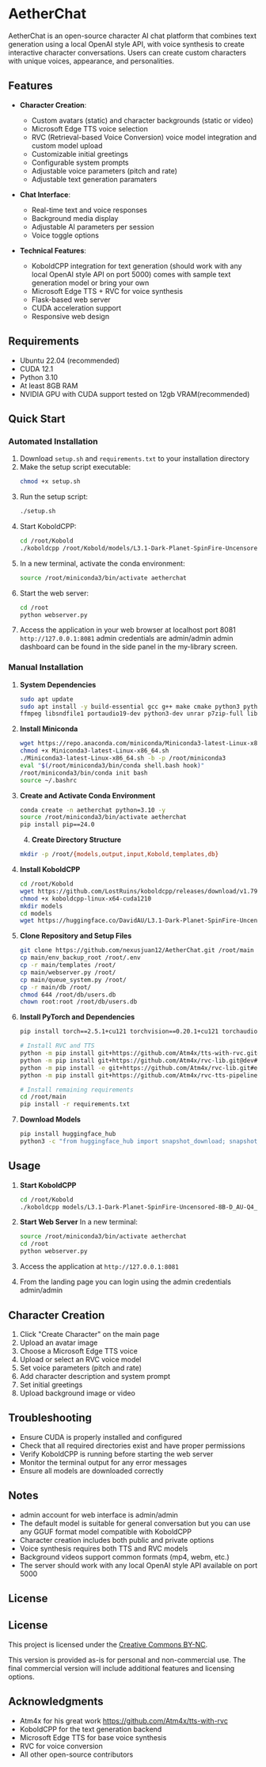 # AetherChat

AetherChat is an open-source character AI chat platform that combines text generation using a local OpenAI style API, with voice synthesis to create interactive character conversations. Users can create custom characters with unique voices, appearance, and personalities. 


## Features

- **Character Creation**:
  - Custom avatars (static) and character backgrounds (static or video)
  - Microsoft Edge TTS voice selection
  - RVC (Retrieval-based Voice Conversion) voice model integration and custom model upload
  - Customizable initial greetings
  - Configurable system prompts
  - Adjustable voice parameters (pitch and rate)
  - Adjustable text generation paramaters 

- **Chat Interface**:
  - Real-time text and voice responses
  - Background media display
  - Adjustable AI parameters per session
  - Voice toggle options

- **Technical Features**:
  - KoboldCPP integration for text generation (should work with any local OpenAI style API on port 5000) comes with sample text generation model or bring your own
  - Microsoft Edge TTS + RVC for voice synthesis
  - Flask-based web server
  - CUDA acceleration support
  - Responsive web design

## Requirements

- Ubuntu 22.04 (recommended)
- CUDA 12.1
- Python 3.10
- At least 8GB RAM
- NVIDIA GPU with CUDA support tested on 12gb VRAM(recommended)

## Quick Start

### Automated Installation

1. Download `setup.sh` and `requirements.txt` to your installation directory
2. Make the setup script executable:
   ```bash
   chmod +x setup.sh
   ```
3. Run the setup script:
   ```bash
   ./setup.sh
   ```
4. Start KoboldCPP:
   ```bash
   cd /root/Kobold
   ./koboldcpp /root/Kobold/models/L3.1-Dark-Planet-SpinFire-Uncensored-8B-D_AU-Q4_k_m.gguf --port 5000 --host 0.0.0.0 --usecublas
   ```
5. In a new terminal, activate the conda environment:
   ```bash
   source /root/miniconda3/bin/activate aetherchat
   ```
6. Start the web server:
   ```bash
   cd /root
   python webserver.py
   ```
7. Access the application in your web browser at localhost port 8081 `http://127.0.0.1:8081`
   admin credentials are admin/admin admin dashboard can be found in the side panel in the my-library screen.

### Manual Installation 

1. **System Dependencies**
   ```bash
   sudo apt update
   sudo apt install -y build-essential gcc g++ make cmake python3 python3-pip python3-venv \
   ffmpeg libsndfile1 portaudio19-dev python3-dev unrar p7zip-full libgl1-mesa-glx libasound2-dev
   ```

2. **Install Miniconda**
   ```bash
   wget https://repo.anaconda.com/miniconda/Miniconda3-latest-Linux-x86_64.sh
   chmod +x Miniconda3-latest-Linux-x86_64.sh
   ./Miniconda3-latest-Linux-x86_64.sh -b -p /root/miniconda3
   eval "$(/root/miniconda3/bin/conda shell.bash hook)"
   /root/miniconda3/bin/conda init bash
   source ~/.bashrc
   ```

3. **Create and Activate Conda Environment**
   ```bash
   conda create -n aetherchat python=3.10 -y
   source /root/miniconda3/bin/activate aetherchat
   pip install pip==24.0
   ```
   4. **Create Directory Structure**
   ```bash
   mkdir -p /root/{models,output,input,Kobold,templates,db}
   ```

5. **Install KoboldCPP**
   ```bash
   cd /root/Kobold
   wget https://github.com/LostRuins/koboldcpp/releases/download/v1.79.1/koboldcpp-linux-x64-cuda1210
   chmod +x koboldcpp-linux-x64-cuda1210
   mkdir models
   cd models
   wget https://huggingface.co/DavidAU/L3.1-Dark-Planet-SpinFire-Uncensored-8B-GGUF/resolve/main/L3.1-Dark-Planet-SpinFire-Uncensored-8B-D_AU-Q4_k_m.gguf
   ```

6. **Clone Repository and Setup Files**
   ```bash
   git clone https://github.com/nexusjuan12/AetherChat.git /root/main
   cp main/env_backup_root /root/.env
   cp -r main/templates /root/
   cp main/webserver.py /root/
   cp main/queue_system.py /root/
   cp -r main/db /root/
   chmod 644 /root/db/users.db
   chown root:root /root/db/users.db
   ```

7. **Install PyTorch and Dependencies**
   ```bash
   pip install torch==2.5.1+cu121 torchvision==0.20.1+cu121 torchaudio==2.5.1+cu121 --index-url https://download.pytorch.org/whl/cu121
   
   # Install RVC and TTS
   python -m pip install git+https://github.com/Atm4x/tts-with-rvc.git#egg=tts_with_rvc
   python -m pip install git+https://github.com/Atm4x/rvc-lib.git@dev#egg=rvc
   python -m pip install -e git+https://github.com/Atm4x/rvc-lib.git#egg=rvclib
   python -m pip install git+https://github.com/Atm4x/rvc-tts-pipeline-fix.git@dev#egg=rvc_tts_pipe
   
   # Install remaining requirements
   cd /root/main
   pip install -r requirements.txt
   ```

8. **Download Models**
   ```bash
   pip install huggingface_hub
   python3 -c "from huggingface_hub import snapshot_download; snapshot_download('nexusjuan/Aetherchat', local_dir='/root/', repo_type='model')"
   ```

   
## Usage

1. **Start KoboldCPP**
   ```bash
   cd /root/Kobold
   ./koboldcpp models/L3.1-Dark-Planet-SpinFire-Uncensored-8B-D_AU-Q4_k_m.gguf --port 5000 --host 0.0.0.0 --usecublas
   ```

2. **Start Web Server**
   In a new terminal:
   ```bash
   source /root/miniconda3/bin/activate aetherchat
   cd /root
   python webserver.py
   ```

3. Access the application at `http://127.0.0.1:8081`

4. From the landing page you can login using the admin credentials admin/admin

## Character Creation

1. Click "Create Character" on the main page
2. Upload an avatar image
3. Choose a Microsoft Edge TTS voice
4. Upload or select an RVC voice model
5. Set voice parameters (pitch and rate)
6. Add character description and system prompt
7. Set initial greetings
8. Upload background image or video 

## Troubleshooting

- Ensure CUDA is properly installed and configured
- Check that all required directories exist and have proper permissions
- Verify KoboldCPP is running before starting the web server
- Monitor the terminal output for any error messages
- Ensure all models are downloaded correctly

## Notes

- admin account for web interface is admin/admin
- The default model is suitable for general conversation but you can use any GGUF format model compatible with KoboldCPP
- Character creation includes both public and private options
- Voice synthesis requires both TTS and RVC models
- Background videos support common formats (mp4, webm, etc.)
- The server should work with any local OpenAI style API available on port 5000

## License

## License
This project is licensed under the [Creative Commons BY-NC](LICENSE).

This version is provided as-is for personal and non-commercial use. The final commercial version will include additional features and licensing options.


## Acknowledgments
- Atm4x for his great work https://github.com/Atm4x/tts-with-rvc
- KoboldCPP for the text generation backend
- Microsoft Edge TTS for base voice synthesis
- RVC for voice conversion
- All other open-source contributors
